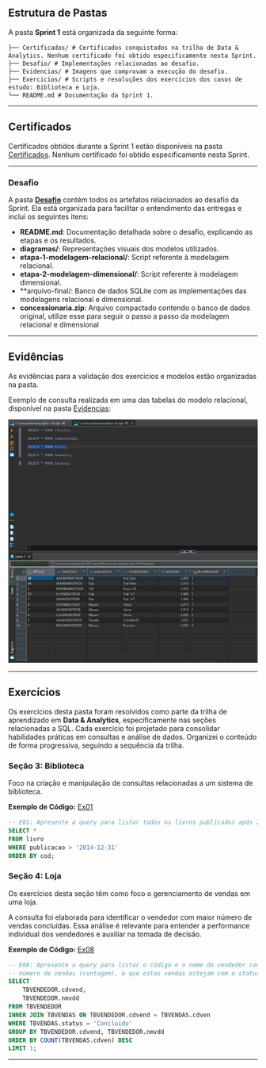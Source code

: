 ## Estrutura de Pastas
A pasta **Sprint 1** está organizada da seguinte forma:

```
├── Certificados/ # Certificados conquistados na trilha de Data & Analytics. Nenhum certificado foi obtido especificamente nesta Sprint. 
├── Desafio/ # Implementações relacionadas ao desafio. 
├── Evidencias/ # Imagens que comprovam a execução do desafio. 
├── Exercicios/ # Scripts e resoluções dos exercícios dos casos de estudo: Biblioteca e Loja. 
└── README.md # Documentação da Sprint 1.
```

---

## Certificados

Certificados obtidos durante a Sprint 1 estão disponíveis na pasta [Certificados](Certificados/). 
Nenhum certificado foi obtido especificamente nesta Sprint.

---
### Desafio

A pasta **[Desafio](Desafio/)** contém todos os artefatos relacionados ao desafio da Sprint. Ela está organizada para facilitar o entendimento das entregas e inclui os seguintes itens:

- **README.md**: Documentação detalhada sobre o desafio, explicando as etapas e os resultados.
- **diagramas/**: Representações visuais dos modelos utilizados.
- **etapa-1-modelagem-relacional/**: Script referente à modelagem relacional.
- **etapa-2-modelagem-dimensional/**: Script referente à modelagem dimensional.
- **arquivo-final/: Banco de dados SQLite com as implementações das modelagens relacional e dimensional.
- **concessionaria.zip**: Arquivo compactado contendo o banco de dados original, utilize esse para seguir o passo a passo da modelagem relacional e dimensional

---
## Evidências

As evidências para a validação dos exercícios e modelos estão organizadas na pasta.

Exemplo de consulta realizada em uma das tabelas do modelo relacional, disponível na pasta [Evidencias](Evidencias/):

![Tabela Carro](Evidencias/modelo_relacional/tabelas_normalizadas/tabela_carro.png)

---
## Exercícios

Os exercícios desta pasta foram resolvidos como parte da trilha de aprendizado em **Data & Analytics**, especificamente nas seções relacionadas a SQL. Cada exercício foi projetado para consolidar habilidades práticas em consultas e análise de dados. Organizei o conteúdo de forma progressiva, seguindo a sequência da trilha.

### Seção 3: Biblioteca
Foco na criação e manipulação de consultas relacionadas a um sistema de biblioteca.

**Exemplo de Código:**
[Ex01](Exercicios/secao-3-biblioteca/ex1.sql)

```sql
-- E01: Apresente a query para listar todos os livros publicados após 2014.
SELECT *
FROM livro
WHERE publicacao > '2014-12-31'
ORDER BY cod;
```

### Seção 4: Loja
Os exercícios desta seção têm como foco o gerenciamento de vendas em uma loja.

A consulta foi elaborada para identificar o vendedor com maior número de vendas concluídas. Essa análise é relevante para entender a performance individual dos vendedores e auxiliar na tomada de decisão.

**Exemplo de Código:**
[Ex08](Exercicios/secao-4-loja/ex8.sql)

```sql
-- E08: Apresente a query para listar o código e o nome do vendedor com maior
-- número de vendas (contagem), e que estas vendas estejam com o status concluída.
SELECT 
    TBVENDEDOR.cdvend, 
    TBVENDEDOR.nmvdd
FROM TBVENDEDOR
INNER JOIN TBVENDAS ON TBVENDEDOR.cdvend = TBVENDAS.cdven
WHERE TBVENDAS.status = 'Concluido'
GROUP BY TBVENDEDOR.cdvend, TBVENDEDOR.nmvdd
ORDER BY COUNT(TBVENDAS.cdven) DESC
LIMIT 1;
```

---
